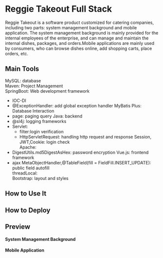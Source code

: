 # Reggie Takeout Full Stack
Reggie Takeout is a software product customized for catering companies, including two parts: system management 
background and mobile application. The system management background is mainly provided for the internal employees 
of the enterprise, and can manage and maintain the internal dishes, packages, and orders.Mobile applications are mainly used by consumers, 
who can browse dishes online, add shopping carts, place orders, etc.

## Main Tools
MySQL: database   
Maven: Project Management   
SpringBoot: Web development framework   
  * IOC-DI
  * @ExceptionHandler: add global exception handler 
MyBatis Plus: Database Interaction   
  * page: paging query
Java: backend   
  * @sl4j: logging frameworks
  * Servlet: 
    * filter:login verification
    * HttpServletRequest: handling http request and response
Session, JWT,Cookie: login check   
Apache:   
  * DigestUtils.md5DigestAsHex: password encryption
Vue.js: frontend framework 
  * ajax
MetaObjectHandler,@TableField(fill = FieldFill.INSERT_UPDATE): public field autofill   
threadLocal:   
Bootstrap: layout and styles   

## How to Use It

## How to Deploy

## Preview
#### System Management Background

#### Mobile Application

